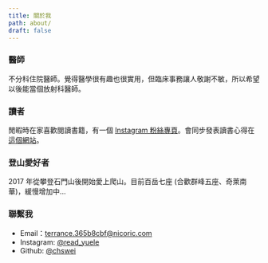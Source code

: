```yaml
---
title: 關於我
path: about/
draft: false
---
```


### 醫師

不分科住院醫師。覺得醫學很有趣也很實用，但臨床事務讓人敬謝不敏，所以希望以後能當個放射科醫師。

### 讀者

閒暇時在家喜歡閱讀書籍，有一個 [Instagram 粉絲專頁](https://www.instagram.com/read_yuele/)。會同步發表讀書心得在[這個網站](https://chswei.netlify.app/categories/yue-du)。

### 登山愛好者

2017 年從攀登石門山後開始愛上爬山。目前百岳七座 (合歡群峰五座、奇萊南華)，緩慢增加中...

### 聯繫我

- Email：terrance.365b8cbf@nicoric.com
- Instagram: [@read_yuele](https://www.instagram.com/read_yuele/)
- Github: [@chswei](https://github.com/chswei)
